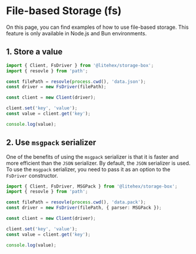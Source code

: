 # File-based Storage (fs)

On this page, you can find examples of how to use file-based storage. This feature is only available in Node.js and Bun
environments.

## 1. Store a value

```typescript
import { Client, FsDriver } from '@litehex/storage-box';
import { resovle } from 'path';

const filePath = resovle(process.cwd(), 'data.json');
const driver = new FsDriver(filePath);

const client = new Client(driver);

client.set('key', 'value');
const value = client.get('key');

console.log(value);
```

## 2. Use `msgpack` serializer

One of the benefits of using the `msgpack` serializer is that it is faster and more efficient than the `JSON`
serializer. By default, the `JSON` serializer is used. To use the `msgpack` serializer, you need to pass it as an option
to the `FsDriver` constructor.

```typescript
import { Client, FsDriver, MSGPack } from '@litehex/storage-box';
import { resovle } from 'path';

const filePath = resovle(process.cwd(), 'data.pack');
const driver = new FsDriver(filePath, { parser: MSGPack });

const client = new Client(driver);

client.set('key', 'value');
const value = client.get('key');

console.log(value);
```
